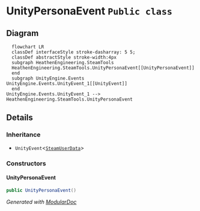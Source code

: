 # UnityPersonaEvent `Public class`

## Diagram
```mermaid
  flowchart LR
  classDef interfaceStyle stroke-dasharray: 5 5;
  classDef abstractStyle stroke-width:4px
  subgraph HeathenEngineering.SteamTools
  HeathenEngineering.SteamTools.UnityPersonaEvent[[UnityPersonaEvent]]
  end
  subgraph UnityEngine.Events
UnityEngine.Events.UnityEvent_1[[UnityEvent]]
  end
UnityEngine.Events.UnityEvent_1 --> HeathenEngineering.SteamTools.UnityPersonaEvent
```

## Details
### Inheritance
 - `UnityEvent`&lt;[`SteamUserData`](./heathenengineeringsteamtools-SteamUserData)&gt;

### Constructors
#### UnityPersonaEvent
```csharp
public UnityPersonaEvent()
```

*Generated with* [*ModularDoc*](https://github.com/hailstorm75/ModularDoc)
